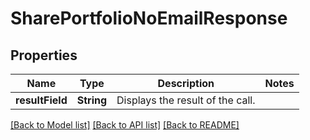 # SharePortfolioNoEmailResponse

## Properties
Name | Type | Description | Notes
------------ | ------------- | ------------- | -------------
**resultField** | **String** | Displays the result of the call. | 

[[Back to Model list]](../README.md#documentation-for-models) [[Back to API list]](../README.md#documentation-for-api-endpoints) [[Back to README]](../README.md)


